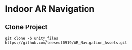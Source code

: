 # Indoor AR Navigation

## Clone Project
```
git clone -b unity_files https://github.com/leeseul0919/AR_Navigation_Assets.git
```
